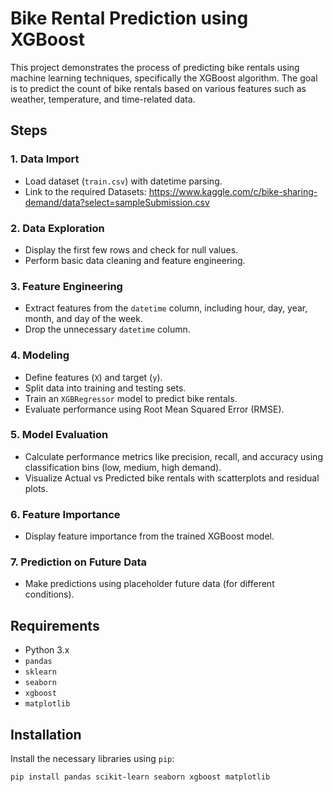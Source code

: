 # Bike Rental Prediction using XGBoost

This project demonstrates the process of predicting bike rentals using machine learning techniques, specifically the XGBoost algorithm. The goal is to predict the count of bike rentals based on various features such as weather, temperature, and time-related data.

## Steps

### 1. **Data Import**
   - Load dataset (`train.csv`) with datetime parsing.
   - Link to the required Datasets: https://www.kaggle.com/c/bike-sharing-demand/data?select=sampleSubmission.csv

### 2. **Data Exploration**
   - Display the first few rows and check for null values.
   - Perform basic data cleaning and feature engineering.

### 3. **Feature Engineering**
   - Extract features from the `datetime` column, including hour, day, year, month, and day of the week.
   - Drop the unnecessary `datetime` column.

### 4. **Modeling**
   - Define features (`X`) and target (`y`).
   - Split data into training and testing sets.
   - Train an `XGBRegressor` model to predict bike rentals.
   - Evaluate performance using Root Mean Squared Error (RMSE).

### 5. **Model Evaluation**
   - Calculate performance metrics like precision, recall, and accuracy using classification bins (low, medium, high demand).
   - Visualize Actual vs Predicted bike rentals with scatterplots and residual plots.

### 6. **Feature Importance**
   - Display feature importance from the trained XGBoost model.

### 7. **Prediction on Future Data**
   - Make predictions using placeholder future data (for different conditions).

## Requirements
- Python 3.x
- `pandas`
- `sklearn`
- `seaborn`
- `xgboost`
- `matplotlib`

## Installation
Install the necessary libraries using `pip`:
```bash
pip install pandas scikit-learn seaborn xgboost matplotlib
